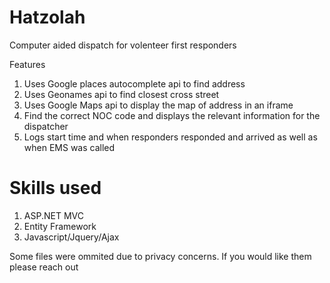 # Hatzolah

Computer aided dispatch for volenteer first responders

Features

1. Uses Google places autocomplete api to find address
2. Uses Geonames api to find closest cross street
3. Uses Google Maps api to display the map of address in an iframe
4. Find the correct NOC code and displays the relevant information for the dispatcher
5. Logs start time and when responders responded and arrived as well as when EMS was called

# Skills used
1. ASP.NET MVC
2. Entity Framework
3. Javascript/Jquery/Ajax


Some files were ommited due to privacy concerns. If you would like them please reach out
